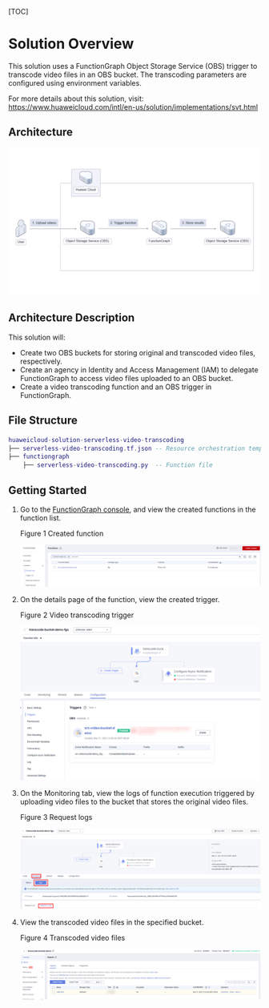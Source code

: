 [TOC]

**Solution Overview**
===============
This solution uses a FunctionGraph Object Storage Service (OBS) trigger to transcode video files in an OBS bucket. The transcoding parameters are configured using environment variables.

For more details about this solution, visit: https://www.huaweicloud.com/intl/en-us/solution/implementations/svt.html

**Architecture**
---------------
![Architecture](./document/Serverless-Video-Transcoding.png)

**Architecture Description**
---------------
This solution will:
- Create two OBS buckets for storing original and transcoded video files, respectively.
- Create an agency in Identity and Access Management (IAM) to delegate FunctionGraph to access video files uploaded to an OBS bucket.
- Create a video transcoding function and an OBS trigger in FunctionGraph.

**File Structure**
---------------
``` lua
huaweicloud-solution-serverless-video-transcoding
├── serverless-video-transcoding.tf.json -- Resource orchestration template
├── functiongraph
    ├── serverless-video-transcoding.py  -- Function file
```
**Getting Started**
---------------
1. Go to the [FunctionGraph console](https://console-intl.huaweicloud.com/functiongraph/?agencyId=f9a6de0674e84d4686ff806fc4eb78e8&region=ap-southeast-3&locale=en-us#/serverless/functionList), and view the created functions in the function list.

	Figure 1 Created function

	![Created function](./document/readme-image-001.PNG)

2. On the details page of the function, view the created trigger.

	Figure 2 Video transcoding trigger

	![Video transcoding trigger](./document/readme-image-002.PNG)

3. On the Monitoring tab, view the logs of function execution triggered by uploading video files to the bucket that stores the original video files.

	Figure 3 Request logs

	![Request logs](./document/readme-image-003.PNG)

4. View the transcoded video files in the specified bucket.

	Figure 4 Transcoded video files

	![Transcoded video files](./document/readme-image-004.PNG)
